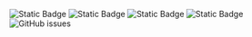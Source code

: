 ![Static Badge](https://img.shields.io/badge/blacklists-60-000000) ![Static Badge](https://img.shields.io/badge/blacklisted-2945392-cc0000) ![Static Badge](https://img.shields.io/badge/whitelisted-2242-00CC00) ![Static Badge](https://img.shields.io/badge/streaming_blacklist-28106-000000) ![GitHub issues](https://img.shields.io/github/issues/fabriziosalmi/blacklists)
